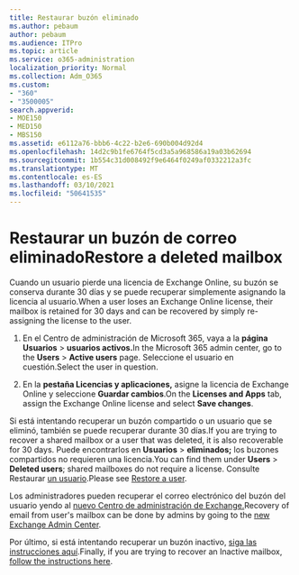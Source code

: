 ```yaml
---
title: Restaurar buzón eliminado
ms.author: pebaum
author: pebaum
ms.audience: ITPro
ms.topic: article
ms.service: o365-administration
localization_priority: Normal
ms.collection: Adm_O365
ms.custom:
- "360"
- "3500005"
search.appverid:
- MOE150
- MED150
- MBS150
ms.assetid: e6112a76-bbb6-4c22-b2e6-690b004d92d4
ms.openlocfilehash: 14d2c9b1fe6764f5cd3a5a968586a19a03b62694
ms.sourcegitcommit: 1b554c31d008492f9e6464f0249af0332212a3fc
ms.translationtype: MT
ms.contentlocale: es-ES
ms.lasthandoff: 03/10/2021
ms.locfileid: "50641535"
---
```

# <a name="restore-a-deleted-mailbox"></a><span data-ttu-id="9cea2-102">Restaurar un buzón de correo eliminado</span><span class="sxs-lookup"><span data-stu-id="9cea2-102">Restore a deleted mailbox</span></span>

<span data-ttu-id="9cea2-103">Cuando un usuario pierde una licencia de Exchange Online, su buzón se conserva durante 30 días y se puede recuperar simplemente asignando la licencia al usuario.</span><span class="sxs-lookup"><span data-stu-id="9cea2-103">When a user loses an Exchange Online license, their mailbox is retained for 30 days and can be recovered by simply re-assigning the license to the user.</span></span>
  
1. <span data-ttu-id="9cea2-104">En el Centro de administración de Microsoft 365, vaya a la **página Usuarios** \> **usuarios activos.**</span><span class="sxs-lookup"><span data-stu-id="9cea2-104">In the Microsoft 365 admin center, go to the **Users** \> **Active users** page.</span></span> <span data-ttu-id="9cea2-105">Seleccione el usuario en cuestión.</span><span class="sxs-lookup"><span data-stu-id="9cea2-105">Select the user in question.</span></span>

2. <span data-ttu-id="9cea2-106">En la **pestaña Licencias y aplicaciones,** asigne la licencia de Exchange Online y seleccione **Guardar cambios**.</span><span class="sxs-lookup"><span data-stu-id="9cea2-106">On the **Licenses and Apps** tab, assign the Exchange Online license and select **Save changes**.</span></span>

<span data-ttu-id="9cea2-107">Si está intentando recuperar un buzón compartido o un usuario que se eliminó, también se puede recuperar durante 30 días.</span><span class="sxs-lookup"><span data-stu-id="9cea2-107">If you are trying to recover a shared mailbox or a user that was deleted, it is also recoverable for 30 days.</span></span> <span data-ttu-id="9cea2-108">Puede encontrarlos en **Usuarios** \> **eliminados;** los buzones compartidos no requieren una licencia.</span><span class="sxs-lookup"><span data-stu-id="9cea2-108">You can find them under **Users** \> **Deleted users**; shared mailboxes do not require a license.</span></span> <span data-ttu-id="9cea2-109">Consulte Restaurar [un usuario](https://docs.microsoft.com/microsoft-365/admin/add-users/restore-user).</span><span class="sxs-lookup"><span data-stu-id="9cea2-109">Please see [Restore a user](https://docs.microsoft.com/microsoft-365/admin/add-users/restore-user).</span></span>

<span data-ttu-id="9cea2-110">Los administradores pueden recuperar el correo electrónico del buzón del usuario yendo al [nuevo Centro de administración de Exchange.](https://techcommunity.microsoft.com/t5/exchange-team-blog/a-new-recoverableitems-experience-comes-to-exchange-online/ba-p/1505353)</span><span class="sxs-lookup"><span data-stu-id="9cea2-110">Recovery of email from user's mailbox can be done by admins by going to the [new Exchange Admin Center](https://techcommunity.microsoft.com/t5/exchange-team-blog/a-new-recoverableitems-experience-comes-to-exchange-online/ba-p/1505353).</span></span>

<span data-ttu-id="9cea2-111">Por último, si está intentando recuperar un buzón inactivo, [siga las instrucciones aquí](https://docs.microsoft.com/microsoft-365/compliance/recover-an-inactive-mailbox).</span><span class="sxs-lookup"><span data-stu-id="9cea2-111">Finally, if you are trying to recover an Inactive mailbox, [follow the instructions here](https://docs.microsoft.com/microsoft-365/compliance/recover-an-inactive-mailbox).</span></span>
  
